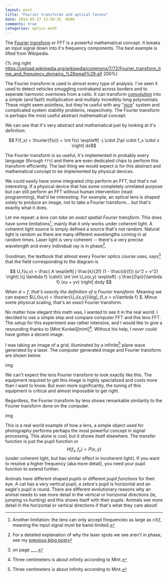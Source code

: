 ```yaml
---
layout: post
title: "Fourier transforms and optical lenses"
date: 2014-05-27 13:50:25 -0500
comments: true
categories: optics math
---
```



The [Fourier transform][wiki-fourier] or FFT is a powerful mathematical
concept. It breaks an input signal down into it's frequency components. The
best example is lifted from Wikipedia.

<!--More-->

{% img right https://upload.wikimedia.org/wikipedia/commons/7/72/Fourier_transform_time_and_frequency_domains_%28small%29.gif 200%}

The Fourier transform is used in almost every type of analysis. I've seen it
used to detect vehicles smuggling contraband across borders and to seperate
harmonic overtones from a cello. It can transform [convolution][conv] into a
simple (and fast!) multiplication and multiply incredibly long polynomials.
These might seem pointless, but they're useful with any "[nice][lti]" system
and complicated system stability problems, respectively. The Fourier transform
is perhaps the most useful abstract mathematical concept.

We can see that it's very abstract and mathematical just by looking at it's
definition:

$\newcommand{\fourier}[1]{\mathbb{F}\left[ #1 \right]}$

$$ F(f_x) = \fourier{f(x)} = \int f(x) \exp\left[ -j \cdot 2\pi \cdot f_x \cdot x \right] dx$$

The Fourier transform is so useful, it's implemented in probably every language
(through `fft`) and there are even dedicated chips to perform this transform
efficiently. The last thing we would expect is for this abstract and
mathematical concept to be implemented by physical devices.

We could easily have some integrated chip perform an FFT, but that's not
interesting. If a physical device that has some completely unrelated purpose
but can still perform an FFT without human intervention (read: programming),
that'd be interesting. For example, an optical lens is shaped solely to produce
an image, not to take a Fourier transform... but that's exactly what it does.

Let me repeat: a *lens can take an exact spatial Fourier transform.* This does
have some limitations[^1], mainly that it only works under coherent light. A
coherent light source is simply defined a source that's not random. Natural
light is random as there are many different wavelengths coming in at random
times. Laser light is very coherent -- there's a very precise wavelength and
every individual ray is in phase[^3].

Goodman, the textbook that almost every Fourier optics course uses, says[^2]
that the field corresponding to the diagram is

$$ 
U_f(u,v) = 
\frac{
    A \exp\left[ j \frac{k}{2f} (1 - \frac{d}{f}) (u^2 + v^2) \right]
                }{j \lambda f}
    \cdot\\
    \int \int U_o(x,y) \exp\left[ -j \frac{2\pi}{\lambda f} (xu + yv) \right]
    dxdy
$$

When $d=f$, *that's exactly the definition of a Fourier transform.* Meaning we
can expect $U_f(u,v) = \fourier{U_i(x,y)}\big|_{f_x = x/\lambda f} $. Minus
some physical scaling, that's an *exact* Fourier transform.

No matter how elegant this math was, I wanted to see it in the real world. I
decided to use a simple step and compare computer FFT and this lens FFT. The
setup for this experiment was rather intensive, and I would like to give a
resounding thanks to [Mint Kunkel][mint][^4]. Without his help, I *never* could
have gotten a decent image.

I was taking an image of a grid, illuminated by a infinite[^4] plane wave
generated by a laser. The computer generated image and Fourier transform are
shown below.

img

We can't expect the lens Fourier transform to look exactly like this. The
equipment required to get this image is highly specialized and costs more than
I want to know. But even more significantly, the tuning of this equipment is
critical and almost impossible to get right.

Regardless, the Fourier transform by lens shows remarkable similarity to the
Fourier transform done on the computer.

img

This is a real world example of how a lens, a simple object used for
photography performs perhaps the most powerful concept in signal processing. 
This alone is cool, but it shows itself elsewhere. The transfer
function is just the pupil function or $$H\left(f_x, f_y\right) = P(x,y) $$
(under coherent light, but has similar effect in incoherent light). If you want
to resolve a higher frequency (aka more detail), you need your pupil function to
extend further.

Animals have different shaped *pupils* or different *pupil functions* for their
eye. A cat has a very vertical pupil, a zebra's pupil is horizontal and an
eagle's pupil is round. There are different evolutionary reasons why an animal
needs to see more detail in the vertical or horizontal directions (ie, jumping
vs hunting) and this shows itself with their pupils. Animals see more detail in
the horizontal or vertical directions if that's what they care about!

[^1]:Another limitation: the lens can only accept frequencies as large as $r/\lambda f$, meaning the input signal must be band-limited.

[^2]:on page ___.

[^3]:For a detailed explanation of why the laser spots we see aren't in phase, see my [previous blog post][prev-post]

[^4]:Three centimeters is about infinity according to Mint.

[prev-post]:http://scottsievert.github.io/blog/2014/05/18/speckle-and-lasers/
[wiki-fourier]:https://en.wikipedia.org/wiki/Fourier_transform
[conv]:https://en.wikipedia.org/wiki/Convolution
[lti]:https://en.wikipedia.org/wiki/LTI_system_theory

<!--XXX: check!-->



